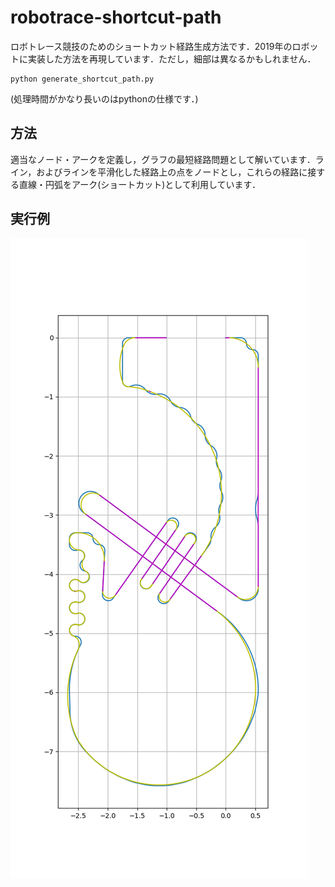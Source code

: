 # robotrace-shortcut-path

ロボトレース競技のためのショートカット経路生成方法です．2019年のロボットに実装した方法を再現しています．ただし，細部は異なるかもしれません．

```
python generate_shortcut_path.py
```
(処理時間がかなり長いのはpythonの仕様です．)

## 方法
適当なノード・アークを定義し，グラフの最短経路問題として解いています．ライン，およびラインを平滑化した経路上の点をノードとし，これらの経路に接する直線・円弧をアーク(ショートカット)として利用しています．

## 実行例
![result](./fig/result.png)
